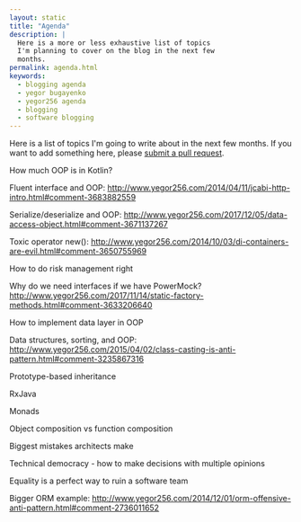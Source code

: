 ```yaml
---
layout: static
title: "Agenda"
description: |
  Here is a more or less exhaustive list of topics
  I'm planning to cover on the blog in the next few
  months.
permalink: agenda.html
keywords:
  - blogging agenda
  - yegor bugayenko
  - yegor256 agenda
  - blogging
  - software blogging
---
```


Here is a list of topics I'm going to write about in the next few
months. If you want to add something here, please
[submit a pull request](https://github.com/yegor256/blog/blob/master/static/agenda.md).

<!--more-->

How much OOP is in Kotlin?

Fluent interface and OOP: http://www.yegor256.com/2014/04/11/jcabi-http-intro.html#comment-3683882559

Serialize/deserialize and OOP: http://www.yegor256.com/2017/12/05/data-access-object.html#comment-3671137267

Toxic operator new(): http://www.yegor256.com/2014/10/03/di-containers-are-evil.html#comment-3650755969

How to do risk management right

Why do we need interfaces if we have PowerMock? http://www.yegor256.com/2017/11/14/static-factory-methods.html#comment-3633206640

How to implement data layer in OOP

Data structures, sorting, and OOP: http://www.yegor256.com/2015/04/02/class-casting-is-anti-pattern.html#comment-3235867316

Prototype-based inheritance

RxJava

Monads

Object composition vs function composition

Biggest mistakes architects make

Technical democracy - how to make decisions with multiple opinions

Equality is a perfect way to ruin a software team

Bigger ORM example: http://www.yegor256.com/2014/12/01/orm-offensive-anti-pattern.html#comment-2736011652

